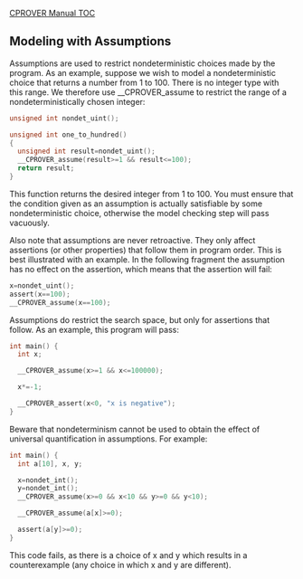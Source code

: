 [CPROVER Manual TOC](../../)

## Modeling with Assumptions

Assumptions are used to restrict nondeterministic choices made by the
program. As an example, suppose we wish to model a nondeterministic
choice that returns a number from 1 to 100. There is no integer type
with this range. We therefore use \_\_CPROVER\_assume to restrict the
range of a nondeterministically chosen integer:

```C
unsigned int nondet_uint();

unsigned int one_to_hundred()
{
  unsigned int result=nondet_uint();
  __CPROVER_assume(result>=1 && result<=100);
  return result;
}
```

This function returns the desired integer from 1 to 100. You must
ensure that the condition given as an assumption is actually satisfiable
by some nondeterministic choice, otherwise the model checking step
will pass vacuously.

Also note that assumptions are never retroactive. They only affect
assertions (or other properties) that follow them in program order. This
is best illustrated with an example. In the following fragment the
assumption has no effect on the assertion, which means that the
assertion will fail:

```C
x=nondet_uint();
assert(x==100);
__CPROVER_assume(x==100);
```

Assumptions do restrict the search space, but only for assertions that
follow. As an example, this program will pass:

```C
int main() {
  int x;

  __CPROVER_assume(x>=1 && x<=100000);

  x*=-1;

  __CPROVER_assert(x<0, "x is negative");
}
```

Beware that nondeterminism cannot be used to obtain the effect of
universal quantification in assumptions. For example:

```C
int main() {
  int a[10], x, y;

  x=nondet_int();
  y=nondet_int();
  __CPROVER_assume(x>=0 && x<10 && y>=0 && y<10);

  __CPROVER_assume(a[x]>=0);

  assert(a[y]>=0);
}
```

This code fails, as there is a choice of x and y which results in a counterexample
(any choice in which x and y are different).

